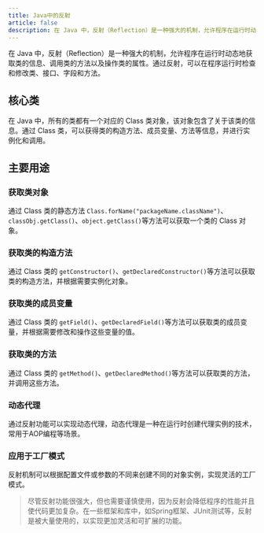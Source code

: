 ```yaml
---
title: Java中的反射
article: false
description: 在 Java 中，反射（Reflection）是一种强大的机制，允许程序在运行时动态地获取类的信息、调用类的方法以及操作类的属性。通过反射，可以在程序运行时检查和修改类、接口、字段和方法。
---
```


在 Java 中，反射（Reflection）是一种强大的机制，允许程序在运行时动态地获取类的信息、调用类的方法以及操作类的属性。通过反射，可以在程序运行时检查和修改类、接口、字段和方法。

## 核心类

在 Java 中，所有的类都有一个对应的 Class 类对象，该对象包含了关于该类的信息。通过 Class 类，可以获得类的构造方法、成员变量、方法等信息，并进行实例化和调用。

## 主要用途

### 获取类对象

通过 Class 类的静态方法 `Class.forName("packageName.className")`、`classObj.getClass()`、`object.getClass()`等方法可以获取一个类的 Class 对象。

### 获取类的构造方法

通过 Class 类的 `getConstructor()`、`getDeclaredConstructor()`等方法可以获取类的构造方法，并根据需要实例化对象。

### 获取类的成员变量

通过 Class 类的 `getField()`、`getDeclaredField()`等方法可以获取类的成员变量，并根据需要修改和操作这些变量的值。

### 获取类的方法

通过 Class 类的 `getMethod()`、`getDeclaredMethod()`等方法可以获取类的方法，并调用这些方法。

### 动态代理

通过反射功能可以实现动态代理，动态代理是一种在运行时创建代理实例的技术，常用于AOP编程等场景。

### 应用于工厂模式

反射机制可以根据配置文件或参数的不同来创建不同的对象实例，实现灵活的工厂模式。

> 尽管反射功能很强大，但也需要谨慎使用，因为反射会降低程序的性能并且使代码更加复杂。在一些框架和库中，如Spring框架、JUnit测试等，反射是被大量使用的，以实现更加灵活和可扩展的功能。
